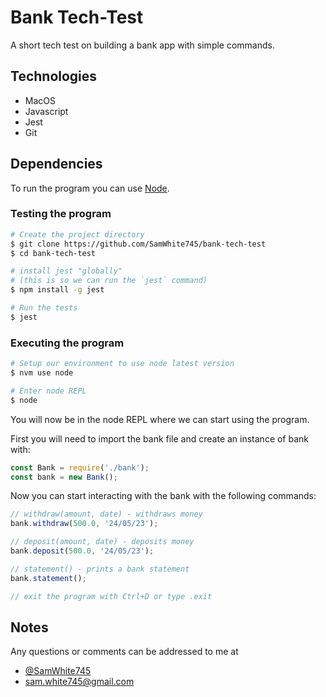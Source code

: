 # Bank Tech-Test

A short tech test on building a bank app with simple commands.

## Technologies
* MacOS
* Javascript
* Jest
* Git

## Dependencies

To run the program you can use [Node](https://nodejs.org/en).

### Testing the program

```sh
# Create the project directory
$ git clone https://github.com/SamWhite745/bank-tech-test
$ cd bank-tech-test

# install jest "globally"
# (this is so we can run the `jest` command)
$ npm install -g jest

# Run the tests
$ jest
```

### Executing the program

```sh
# Setup our environment to use node latest version
$ nvm use node

# Enter node REPL
$ node
```
You will now be in the node REPL where we can start using the program.

First you will need to import the bank file and create an instance of bank with:

```js
const Bank = require('./bank');
const bank = new Bank();
```
Now you can start interacting with the bank with the following commands:
```js
// withdraw(amount, date) - withdraws money
bank.withdraw(500.0, '24/05/23');

// deposit(amount, date) - deposits money
bank.deposit(500.0, '24/05/23');

// statement() - prints a bank statement
bank.statement();

// exit the program with Ctrl+D or type .exit
```

## Notes

Any questions or comments can be addressed to me at
* [@SamWhite745](https://github.com/SamWhite745)
* sam.white745@gmail.com

